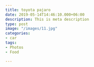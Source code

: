 ```yaml
---
title: toyota pajaro
date: 2019-05-14T14:46:10.000+06:00
description: This is meta description
type: post
image: "/images/11.jpg"
categories:
- car
tags:
- Photos
- Food

---
```


